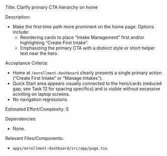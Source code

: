 Title: Clarify primary CTA hierarchy on home

Description:
- Make the first‑time path more prominent on the home page. Options include:
  - Reordering cards to place “Intake Management” first and/or highlighting “Create First Intake”.
  - Emphasizing the primary CTA with a distinct style or short helper text near the hero.

Acceptance Criteria:
- Home at `/enrollment-dashboard` clearly presents a single primary action (“Create First Intake” or “Manage Intakes”).
- Quick Start area appears visually connected to the hero/cards (reduced gap; see Task 12 for spacing specifics) and is visible without excessive scrolling on laptop screens.
- No navigation regressions.

Estimated Effort/Complexity: S

Dependencies:
- None.

Relevant Files/Components:
- `apps/enrollment-dashboard/src/app/page.tsx`
